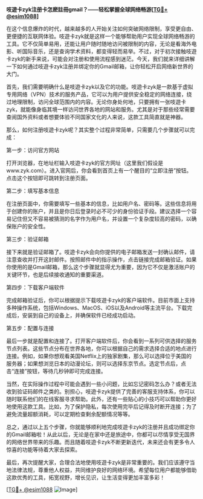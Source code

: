**吱遊卡zyk注册卡怎麽註冊gmail？——轻松掌握全球网络畅游[[TG💪+ @esim1088](https://t.me/s/esim1088)]**

在这个信息爆炸的时代，越来越多的人开始关注如何突破网络限制，享受更自由、更便捷的互联网体验。吱遊卡zyk就是这样一个能够帮助用户实现全球网络畅游的工具。它不仅简单易用，还能让用户随时随地访问被限制的内容，无论是看海外电影、听国际音乐，还是查询学术资料，都变得轻而易举。不过，对于初次接触吱遊卡zyk的新手来说，可能会对注册和使用流程感到迷茫。今天，我们就来详细讲解一下如何通过吱遊卡zyk注册并绑定你的Gmail邮箱，让你轻松开启网络新世界的大门。

首先，我们需要明确什么是吱遊卡zyk以及它的功能。吱遊卡zyk是一款基于虚拟专用网络（VPN）技术的服务产品，它可以为用户提供安全稳定的网络连接，绕过地理限制，访问全球范围内的内容。无论你身处何地，只要拥有一张吱遊卡zyk，就能像身临其境一样访问世界各地的网站和服务。尤其是对于那些经常需要查阅国外资料或者想要体验不同国家文化的人来说，这款工具简直就是神器。

那么，如何注册吱遊卡zyk呢？其实整个过程非常简单，只需要几个步骤就可以完成：

第一步：访问官方网站

打开浏览器，在地址栏输入吱遊卡zyk的官方网址（这里我们假设是www.zyk.com）。进入官网后，你会看到首页上有一个醒目的“立即注册”按钮。点击这个按钮即可跳转到注册页面。

第二步：填写基本信息

在注册页面中，你需要填写一些基本的信息，比如用户名、密码等。这些信息将用于创建你的账户，并且是你日后登录时必不可少的身份验证手段。建议选择一个容易记住但又不容易被猜测的名字作为用户名，并设置一个复杂度较高的密码，以确保账户的安全性。

第三步：验证邮箱

接下来就是验证邮箱了。吱遊卡zyk会向你提供的电子邮箱发送一封确认邮件，请注意查收并打开这封邮件。按照邮件中的指示操作，点击链接完成邮箱验证。如果你使用的是Gmail邮箱，那么这个步骤就显得尤为重要，因为它不仅是激活账户的关键环节，也是后续接收通知的重要渠道。

第四步：下载客户端软件

完成邮箱验证后，你可以根据提示下载吱遊卡zyk的客户端软件。目前市面上支持多种操作系统，包括Windows、MacOS、iOS以及Android等主流平台。下载完成后，安装到自己的设备上，并确保软件已经成功启动。

第五步：配置与连接

最后一步就是配置和连接了。打开客户端软件后，你会看到一系列可供选择的服务节点列表。这些节点分布在世界各地，你可以根据自己的需求选择合适的地点进行连接。例如，如果你想观看美国Netflix上的独家剧集，那么可以选择位于美国的服务器；如果想浏览日本的动漫论坛，则可以选择东京节点。选定节点后，点击“连接”按钮，等待几秒钟即可完成连接。

当然，在实际操作过程中可能会遇到一些小问题，比如忘记密码怎么办？或者无法收到验证码邮件之类的。别担心，吱遊卡zyk提供了完善的客服支持体系，你可以随时联系他们的在线客服寻求帮助。此外，还有一些贴心的小技巧可以帮助你更好地使用这款工具。比如，为了保护隐私，每次使用完毕后记得及时断开连接；为了避免流量超额消耗，可以定期检查剩余配额情况等等。

总之，通过以上五个步骤，你就能够顺利地完成吱遊卡zyk的注册并且成功绑定你的Gmail邮箱啦！从此以后，无论是在家中还是旅途中，你都可以尽情享受无国界的网络世界带来的乐趣。而且随着吱遊卡zyk不断更新迭代，未来还会有更多令人惊喜的功能等待着大家去探索。

最后，再次提醒大家，合理合法地使用吱遊卡zyk是非常重要的。我们应该遵守当地法律法规，尊重他人权益，共同维护良好的网络环境。希望每位用户都能够借助这款优秀的工具，拓宽视野，增长见识，让生活变得更加丰富多彩！

[[TG💪+ @esim1088](https://t.me/s/esim1088) ![Image](https://i.postimg.cc/4NQfJmqS/Snipaste-2025-05-13-00-14-12.png)]